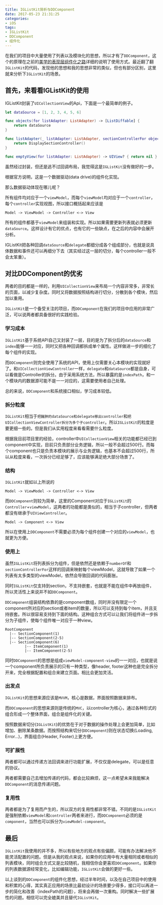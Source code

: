 ```yaml
---
title: IGListKit简析与DDComponent
date: 2017-05-23 21:31:25
categories:
- iOS
tags:
- IGListKit
- DDComponent
- 组件化
---
```


在我们的项目中大量使用了列表以及模块化的思想，所以才有了`DDComponent`，这个的原理在之前的[美学的表现层组件化之路](/2017/04/09/2017-04-09-美学的表现层组件化之路/)详细的说明了使用方式。最近翻了翻`IGListKit`的代码，发现他的思想和我的思想非常的类似，但也有部分区别，这里就来分析下`IGListKit`的场景。

<!--more-->

## 首先，来看看IGListKit的使用

IGListKit封装了`UICollectionView`的Api，下面是一个最简单的例子。

```swift
let dataSource = [1, 2, 3, 4, 5, 6]

func objects(for listAdapter: ListAdapter) -> [ListDiffable] {
    return dataSource
}

func listAdapter(_ listAdapter: ListAdapter, sectionControllerFor object: Any) -> ListSectionController {
    return DisplaySectionController()
}

func emptyView(for listAdapter: ListAdapter) -> UIView? { return nil }
```

虽然经过封装，但还是逃不过回调布局，我觉得这是`IGListKit`没有做好的一步。

根据官方说明，这是一个数据驱动(data drive)的组件化实现。

那么数据驱动体现在哪儿呢？

所有组件均对应于一个`viewModel`，而每个`viewModel`均对应于一个`controller`，每个`controller`实现视图，所以接口概括起来应该是

```
Model -> ViewModel -> Controller <-> View
```

所有的组件都基于`viewModel`来组装和实现。所以如果需要更新列表就必须更新`dataSource`。这样设计有它的优点，也有它的一些缺点，在之后的内容中会展开分析。

IGListKit把各种回调`dataSource`和`delegate`都细分成各个组成部分，也就是说具体数据和事件还可以再细分下去（其实经过这一层的切分，每个controller一般不会太笨重）。

## 对比DDComponent的优劣

两者的目的都是一样的，利用`UICollectionView`来布局一个内容非常多，非常长的页面，以减少复杂度。同时又将数据按照结构进行切分，分散到各个模块，然后加以重用。

`IGListKit`是一个备受关注的项目，而`DDComponent`在我们的项目中应用的非常广泛，可以说两者都具备很好的实践检验。

### 学习成本

`IGListKit`基于系统API自己又封装了一层，目的是为了拆分后的`dataSource`和`index`能够一一对应，同时又把各种回调都拆成单个属性。这样做进一步的细化了每个组件的实现。

而`DDComponent`则完全使用了系统的API，使用上仅需要关心本模块的实现就好了。和`UICollectionViewController`一样，`delegate`和`dataSource`都是自身，可以看做是Controller的拆分。由于采用系统方法，所以暴露的是`indexPath`，和一个模块内的数据源可能不是一一对应的，这需要使用者自己处理。

总的来说，`DDComponent`和系统接口相似，学习成本较低。

### 拆分粒度

`IGListKit`相当于`把臃肿的dataSource和delegate移出controller`和`把UICollectionViewController拆分为多个子controller`。所以`IGListKit`的粒度是要更细一些的。但是我们从实用程度来看看需要什么粒度。

根据我目前项目里的经验，controller中`UICollectionView`相关的功能都已经已到component中实现，目前只负责部分业务逻辑，所以一般不会超过500行。而每个component也只是负责本模块的展示与业务逻辑，也基本不会超过500行，所以从粒度来看，一次拆分已经足够了，应该能够满足绝大部分场景了。

### 结构

`IGListKit`就如以上所说的

```
Model -> ViewModel -> Controller <-> View
```

而`DDComponent`则较为简单，这里的Component对应于`IGListKit`的`Controller`+`viewModel`，这两者的功能都是类似的，相当于子controller，但两者都没有继承于`UIViewController`。

```
Model -> Component <-> View
```

所以在使用上`DDComponent`不需要必须为每个组件创建一个对应的`viewModel`，也就更为方便。

### 使用上

虽然`IGListKit`将列表拆分为组件，但是依然还是依赖于`numberOf`和`sectionControllerFor`这样的回调来映射每个viewModel，这就导致了如果一个列表有太多类型的viewModel，依然会导致回调的代码膨胀。

同时`IGListKit`仅支持到section，不支持嵌套，也就是不能在组件中再放组件，所以灵活性上来说并不如`DDComponent`。

`DDComponent`组装结构依靠的是component数组，同时并没有限定一个component所对应的section或者item的数量，所以可以支持到每个item，并且支持嵌套。所以很容易支持到下面的结构。这种组合方式可以让我们将组件进一步拆分为子组件，使每个组件唯一对应于一种view。

```
RootComponent
  |-- SectionComponent(1)
  |-- SectionComponent(2-5)
  |-- SectionComponent(6)
         |-- ItemComponent(1)
         |-- ItemComponent(2-5)
```

同时`DDComponent`的思想是组成`viewModel-component-view`的一一对应，也就是说一个component所负责展示的只有一种类型，像header, footer这种也是完全拆分开来，完全根据配置和组合来建立页面。相比会更加灵活。

### 出发点

`IGListKit`的思想来源应该是`MVVM`，核心是数据，界面按照数据来排布。

而`DDComponent`的思想来源则是传统的`MVC`，以controller为核心，通过各种形式的组合形成一个整体界面，组合是组件化的关键。

按照数据来切分(`IGListKit`)的优势在于对于数据的操作处理上会更加简单，比如增加、删除某条数据。而按照结构来切分(`DDComponent`)则在状态切换(Loading, Error...)，界面组合(Header, Footer)上更方便。

### 可扩展性

两者都可以通过传递方法回调来进行功能扩展，不仅仅是delegate，可以是任意的协议。

两者都需要自己去增加传递的代码，都会比较麻烦，这一点希望未来我能解决`DDComponent`的消息传递问题。

### 复用性

两者都是为了复用而产生的，所以双方的复用性都非常不错。不同的是`IGListKit`是强制依赖`viewModel`和`controller`两者来进行，而`DDComponent`必须的是`component`，当然也可以拆分为`viewModel-component`。

## 最后

`IGListKit`我使用的并不多，所以有些地方的观点有些偏颇，可能有办法解决他不能灵活配置的问题。但是从我的观点来说，如果你的应用中有大量相同或者相似的列表模块，同时组合方式又是比较随机，我相信你会更喜欢`DDComponent`。如果你的列表数据源经常变化，比如编辑功能，`IGListKit`会做的更好一些。

以上谈到的`DDComponent`的组件化思想，经过半年时间，以及在自己项目中的使用和积累的心得，其实真正应用的场景比最初设计的场景要少得多，接口可以再进一步的简化和改善（indexPath的问题），将来会再做一次重构。同时解决一些扩展性的问题。相信可以完全媲美并且替代`IGListKit`。
